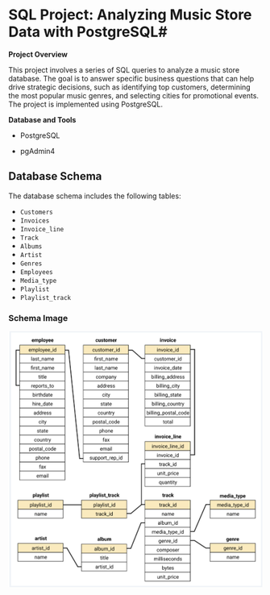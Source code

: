 # SQL Project: Analyzing Music Store Data with PostgreSQL#

**Project Overview**

This project involves a series of SQL queries to analyze a music store database. The goal is to answer specific business questions that can help drive strategic decisions, such as identifying top customers, determining the most popular music genres, and selecting cities for promotional events. The project is implemented using PostgreSQL.


**Database and Tools**

* PostgreSQL

* pgAdmin4

## Database Schema

The database schema includes the following tables:
- `Customers`
- `Invoices`
- `Invoice_line`
- `Track`
- `Albums`
- `Artist`
- `Genres`
- `Employees`
- `Media_type`
- `Playlist`
- `Playlist_track`


### Schema Image ###

![Database Schema](DatabaseSchema.png)
